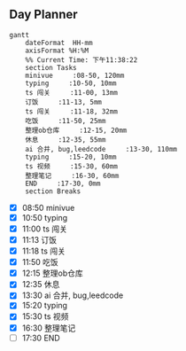 ## Day Planner
```mermaid
gantt
    dateFormat  HH-mm
    axisFormat %H:%M
    %% Current Time: 下午11:38:22
    section Tasks
    minivue     :08-50, 120mm
    typing     :10-50, 10mm
    ts 闯关     :11-00, 13mm
    订饭     :11-13, 5mm
    ts 闯关     :11-18, 32mm
    吃饭     :11-50, 25mm
    整理ob仓库     :12-15, 20mm
    休息     :12-35, 55mm
    ai 合并, bug,leedcode     :13-30, 110mm
    typing     :15-20, 10mm
    ts 视频     :15-30, 60mm
    整理笔记     :16-30, 60mm
    END     :17-30, 0mm
    section Breaks

```

- [x] 08:50 minivue
- [x] 10:50 typing
- [x] 11:00 ts 闯关
- [x] 11:13 订饭
- [x] 11:18 ts 闯关
- [x] 11:50 吃饭
- [x] 12:15 整理ob仓库
- [x] 12:35 休息
- [x] 13:30 ai 合并, bug,leedcode
- [x] 15:20 typing
- [x] 15:30 ts 视频
- [x] 16:30 整理笔记
- [ ] 17:30 END